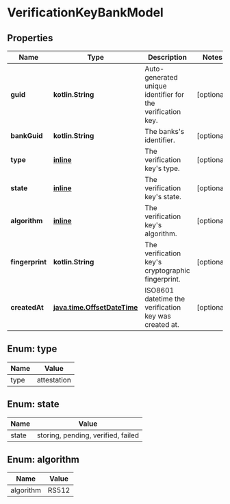 
# VerificationKeyBankModel

## Properties
Name | Type | Description | Notes
------------ | ------------- | ------------- | -------------
**guid** | **kotlin.String** | Auto-generated unique identifier for the verification key. |  [optional]
**bankGuid** | **kotlin.String** | The banks&#39;s identifier. |  [optional]
**type** | [**inline**](#Type) | The verification key&#39;s type. |  [optional]
**state** | [**inline**](#State) | The verification key&#39;s state. |  [optional]
**algorithm** | [**inline**](#Algorithm) | The verification key&#39;s algorithm. |  [optional]
**fingerprint** | **kotlin.String** | The verification key&#39;s cryptographic fingerprint. |  [optional]
**createdAt** | [**java.time.OffsetDateTime**](java.time.OffsetDateTime.md) | ISO8601 datetime the verification key was created at. |  [optional]


<a name="Type"></a>
## Enum: type
Name | Value
---- | -----
type | attestation


<a name="State"></a>
## Enum: state
Name | Value
---- | -----
state | storing, pending, verified, failed


<a name="Algorithm"></a>
## Enum: algorithm
Name | Value
---- | -----
algorithm | RS512



